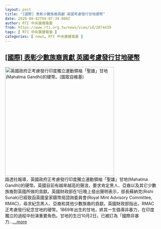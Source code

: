 ```yaml
---
layout: post
title: "[國際] 表彰少數族裔貢獻 英國考慮發行甘地硬幣"
date: 2020-08-02T04:07:39.000Z
author: RTI 中央廣播電臺
from: https://www.rti.org.tw/news/view/id/2074439
tags: [ RTI 中央廣播電臺 ]
categories: [ news, RTI 中央廣播電臺 ]
---
```

<!--1596341259000-->
[[國際] 表彰少數族裔貢獻 英國考慮發行甘地硬幣](https://www.rti.org.tw/news/view/id/2074439)
------

<div>
<img src="https://static.rti.org.tw/assets/thumbnails/2020/08/02/0e7df1c6e9011927ebc15ff832c920b3.jpg" width="360" alt="英國政府正考慮發行印度獨立運動領袖「聖雄」甘地(Mahatma Gandhi)的硬幣。(圖取自維基)" title="英國政府正考慮發行印度獨立運動領袖「聖雄」甘地(Mahatma Gandhi)的硬幣。(圖取自維基)"><br>路透社報導，英國政府正考慮發行印度獨立運動領袖「聖雄」甘地(Mahatma Gandhi)的硬幣。英國目前有越來越高的聲浪，要求肯定黑人、亞裔以及其它少數族裔對英國所做的貢獻。英國財政部在1日晚上發出聲明表示，部長蘇納克(Rishi Sunak)已經致函英國皇家鑄幣局諮詢委員會(Royal Mint Advisory Committee, RMAC)，尋求紀念黑人、亞裔和其他少數族裔的貢獻。英國財政部指出，RMAC正考慮發行紀念甘地的硬幣。1869年出生的甘地，終其一生倡導非暴力，在印度獨立的過程中扮演重要角色。甘地的生日10月2日，已被訂為「國際非暴力...<a target="_blank" href="https://www.rti.org.tw/news/view/id/2074439">...more</a>
</div>
